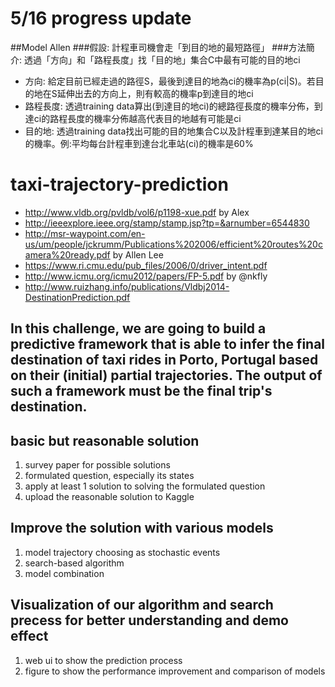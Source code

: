# 5/16 progress update
##Model Allen
###假設: 計程車司機會走「到目的地的最短路徑」
###方法簡介: 透過「方向」和「路程長度」找「目的地」集合C中最有可能的目的地ci
  - 方向: 給定目前已經走過的路徑S，最後到達目的地為ci的機率為p(ci|S)。若目的地在S延伸出去的方向上，則有較高的機率p到達目的地ci
  - 路程長度: 透過training data算出(到達目的地ci)的總路徑長度的機率分佈，到達ci的路程長度的機率分佈越高代表目的地越有可能是ci
  - 目的地: 透過training data找出可能的目的地集合C以及計程車到達某目的地ci的機率。例:平均每台計程車到達台北車站(ci)的機率是60%
  
# taxi-trajectory-prediction
- http://www.vldb.org/pvldb/vol6/p1198-xue.pdf    by Alex
- http://ieeexplore.ieee.org/stamp/stamp.jsp?tp=&arnumber=6544830
- http://msr-waypoint.com/en-us/um/people/jckrumm/Publications%202006/efficient%20routes%20camera%20ready.pdf   by Allen Lee
- https://www.ri.cmu.edu/pub_files/2006/0/driver_intent.pdf
- http://www.icmu.org/icmu2012/papers/FP-5.pdf   by @nkfly
- http://www.ruizhang.info/publications/Vldbj2014-DestinationPrediction.pdf

## In this challenge, we are going to build a predictive framework that is able to infer the final destination of taxi rides in Porto, Portugal based on their (initial) partial trajectories. The output of such a framework must be the final trip's destination.

## basic but reasonable solution
1. survey paper for possible solutions
2. formulated question, especially its states
3. apply at least 1 solution to solving the formulated question
4. upload the reasonable solution to Kaggle

## Improve the solution with various models
1. model trajectory choosing as stochastic events
2. search-based algorithm
3. model combination

## Visualization of our algorithm and search precess for better understanding and demo effect
1. web ui to show the prediction process
2. figure to show the performance improvement and comparison of models

